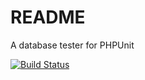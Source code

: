 # README

A database tester for PHPUnit

[![Build Status](https://travis-ci.org/Raphhh/pumpkin.png)](https://travis-ci.org/Raphhh/pumpkin)

